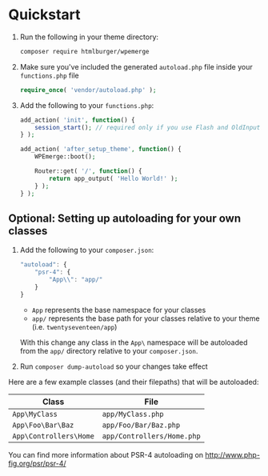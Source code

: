 # Quickstart

1. Run the following in your theme directory:
    ```bash
    composer require htmlburger/wpemerge
    ```
1. Make sure you've included the generated `autoload.php` file inside your `functions.php` file
    ```php
    require_once( 'vendor/autoload.php' );
    ```
1. Add the following to your `functions.php`:
    ```php
    add_action( 'init', function() {
        session_start(); // required only if you use Flash and OldInput
    } );

    add_action( 'after_setup_theme', function() {
        WPEmerge::boot();

        Router::get( '/', function() {
            return app_output( 'Hello World!' );
        } );
    } );
    ```

## Optional: Setting up autoloading for your own classes

1. Add the following to your `composer.json`:
    ```js
    "autoload": {
        "psr-4": {
            "App\\": "app/"
        }
    }
    ```
    - `App` represents the base namespace for your classes
    - `app/` represents the base path for your classes relative to your theme (i.e. `twentyseventeen/app`)

    With this change any class in the `App\` namespace will be autoloaded from the `app/` directory relative to your `composer.json`.
1. Run `composer dump-autoload` so your changes take effect

Here are a few example classes (and their filepaths) that will be autoloaded:

| Class                    | File                       |
|--------------------------|----------------------------|
| `App\MyClass`            | `app/MyClass.php`          |
| `App\Foo\Bar\Baz`        | `app/Foo/Bar/Baz.php`      |
| `App\Controllers\Home`   | `app/Controllers/Home.php` |


You can find more information about PSR-4 autoloading on http://www.php-fig.org/psr/psr-4/
